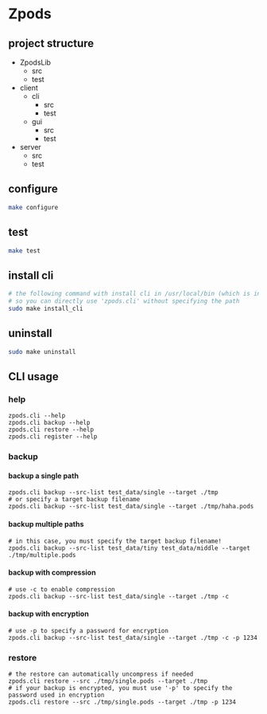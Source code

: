 # Zpods

## project structure
- ZpodsLib
    - src
    - test
- client
    - cli
        - src
        - test
    - gui
        - src
        - test
- server
    - src
    - test

## configure
``` sh
make configure
```

## test
``` sh
make test
```

## install cli
``` sh
# the following command with install cli in /usr/local/bin (which is in $PATH),
# so you can directly use 'zpods.cli' without specifying the path
sudo make install_cli
```

## uninstall
``` sh
sudo make uninstall
```


## CLI usage

### help
``` shell
zpods.cli --help
zpods.cli backup --help
zpods.cli restore --help
zpods.cli register --help
```

### backup

#### backup a single path
```shell
zpods.cli backup --src-list test_data/single --target ./tmp
# or specify a target backup filename
zpods.cli backup --src-list test_data/single --target ./tmp/haha.pods
```

#### backup multiple paths
```shell
# in this case, you must specify the target backup filename!
zpods.cli backup --src-list test_data/tiny test_data/middle --target ./tmp/multiple.pods
```

#### backup with compression
```shell
# use -c to enable compression
zpods.cli backup --src-list test_data/single --target ./tmp -c
```

#### backup with encryption
```shell
# use -p to specify a password for encryption
zpods.cli backup --src-list test_data/single --target ./tmp -c -p 1234
```

### restore

```shell
# the restore can automatically uncompress if needed
zpods.cli restore --src ./tmp/single.pods --target ./tmp
# if your backup is encrypted, you must use '-p' to specify the password used in encryption
zpods.cli restore --src ./tmp/single.pods --target ./tmp -p 1234
```